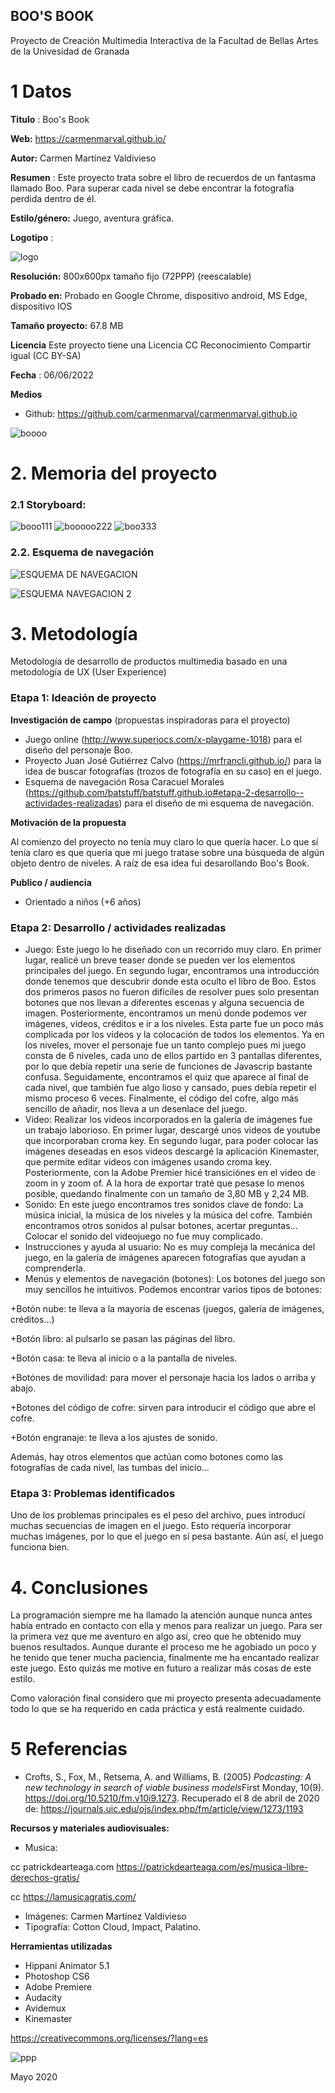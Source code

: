 ## BOO'S BOOK

Proyecto de Creación Multimedia Interactiva de la  Facultad de Bellas Artes de la Univesidad de Granada



# 1 Datos 



**Titulo** : Boo's Book

**Web:**   https://carmenmarval.github.io/

**Autor:**  Carmen Martínez Valdivieso

**Resumen** : Este proyecto trata sobre el libro de recuerdos de un fantasma llamado Boo. Para superar cada nivel se debe encontrar la fotografía perdida dentro de él.

**Estilo/género:**  Juego, aventura gráfica.

**Logotipo** : 




![logo](https://user-images.githubusercontent.com/106731452/171988809-e29561ee-3058-4949-8a3b-ac8783d863bf.png)




**Resolución:** 800x600px tamaño fijo (72PPP) (reescalable)

**Probado en:**   Probado en Google Chrome, dispositivo android, MS Edge, dispositivo IOS

**Tamaño proyecto:** 67.8 MB 

**Licencia** Este proyecto tiene una Licencia CC Reconocimiento Compartir igual (CC BY-SA)

**Fecha** : 06/06/2022

**Medios** 
- Github: https://github.com/carmenmarval/carmenmarval.github.io


![boooo](https://user-images.githubusercontent.com/106731452/171994201-eaf746f5-3601-4a1b-9f77-1fc6a399e3e7.png)



# 2. Memoria del proyecto 

### 2.1 Storyboard: 
![booo111](https://user-images.githubusercontent.com/106731452/171992085-4c2908f0-d6d0-41e6-a774-891964cc2f0b.png)
![booooo222](https://user-images.githubusercontent.com/106731452/171992153-81e0f462-d009-4d8f-965c-773974af566d.png)
![boo333](https://user-images.githubusercontent.com/106731452/171992295-b7764252-718b-47b9-bdee-990f81205dab.png)




### 2.2. Esquema de navegación 






![ESQUEMA DE NAVEGACION](https://user-images.githubusercontent.com/106731452/171997010-000a7bd5-7222-4e1f-ac7c-4ba89fe3adbc.jpg)





![ESQUEMA NAVEGACION 2](https://user-images.githubusercontent.com/106731452/171997732-0e2a17ce-53ef-40a1-9161-e43d6a73e7e0.jpg)




# 3. Metodología

Metodología de desarrollo de productos multimedia basado en una metodología de UX (User Experience)



### Etapa 1: Ideación de proyecto

**Investigación de campo** (propuestas inspiradoras para el proyecto)

- Juego online (http://www.superjocs.com/x-playgame-1018) para el diseño del personaje Boo.
- Proyecto Juan José Gutiérrez Calvo (https://mrfrancli.github.io/) para la idea de buscar fotografías (trozos de fotografía en su caso) en el juego.
- Esquema de navegación Rosa Caracuel Morales (https://github.com/batstuff/batstuff.github.io#etapa-2-desarrollo--actividades-realizadas) para el diseño de mi esquema de navegación.



**Motivación de la propuesta** 

Al comienzo del proyecto no tenía muy claro lo que quería hacer. Lo que sí tenía claro es que quería que mi juego tratase sobre una búsqueda de algún objeto dentro de niveles. A raíz de esa idea fui desarollando Boo's Book.



**Publico / audiencia**

- Orientado a niños (+6 años)





### Etapa 2: Desarrollo / actividades realizadas



- Juego: Este juego lo he diseñado con un recorrido muy claro. En primer lugar, realicé un breve teaser donde se pueden ver los elementos principales del juego. En segundo lugar, encontramos una introducción donde tenemos que descubrir donde esta oculto el libro de Boo. Estos dos primeros pasos no fueron difíciles de resolver pues solo presentan botones que nos llevan a diferentes escenas y alguna secuencia de imagen. Posteriormente, encontramos un menú donde podemos ver imágenes, videos, créditos e ir a los niveles. Esta parte fue un poco más complicada por los vídeos y la colocación de todos los elementos. Ya en los niveles, mover el personaje fue un tanto complejo pues mi juego consta de 6 niveles, cada uno de ellos partido en 3 pantallas diferentes, por lo que debía repetir una serie de funciones de Javascrip bastante confusa. Seguidamente, encontramos el quiz que aparece al final de cada nivel, que también fue algo lioso y cansado, pues debía repetir el mismo proceso 6 veces. Finalmente, el código del cofre, algo más sencillo de añadir, nos lleva a un desenlace del juego.
- Video: Realizar los videos incorporados en la galería de imágenes fue un trabajo laborioso. En primer lugar, descargé unos videos de youtube que incorporaban croma key. En segundo lugar, para poder colocar las imágenes deseadas en esos videos descargé la aplicación Kinemaster, que permite editar videos con imágenes usando croma key. Posteriormente, con la Adobe Premier hicé transiciónes en el video de zoom in y zoom of.  A la hora de exportar traté que pesase lo menos posible, quedando finalmente con un tamaño de 3,80 MB y 2,24 MB.
- Sonido: En este juego encontramos tres sonidos clave de fondo: La música inicial, la música de los niveles y la música del cofre. También encontramos otros sonidos al pulsar botones, acertar preguntas... Colocar el sonido del videojuego no fue muy complicado.
- Instrucciones y ayuda al usuario: No es muy compleja la mecánica del juego, en la galería de imágenes aparecen fotografías que ayudan a comprenderla.
- Menús y elementos de navegación (botones): Los botones del juego son muy sencillos he intuitivos. Podemos encontrar varios tipos de botones: 

+Botón nube: te lleva a la mayoría de escenas (juegos, galería de imágenes, créditos...)

+Botón libro: al pulsarlo se pasan las páginas del libro.

+Botón casa: te lleva al inicio o a la pantalla de niveles.

+Botónes de movilidad: para mover el personaje hacia los lados o arriba y abajo.

+Botones del código de cofre: sirven para introducir el código que abre el cofre.

+Botón engranaje: te lleva a los ajustes de sonido.

Además, hay otros elementos que actúan como botones como las fotografías de cada nivel, las tumbas del inicio...  


### Etapa 3: Problemas identificados
Uno de los problemas principales es el peso del archivo, pues introducí muchas secuencias de imagen en el juego. Esto requería incorporar muchas imágenes, por lo que el juego en sí pesa bastante. Aún así, el juego funciona bien.


# 4. Conclusiones 


La programación siempre me ha llamado la atención aunque nunca antes había entrado en contacto con ella y menos para realizar un juego. Para ser la primera vez que me aventuro en algo así, creo que he obtenido muy buenos resultados. Aunque durante el proceso me he agobiado un poco y he tenido que tener mucha paciencia, finalmente me ha encantado realizar este juego. Esto quizás me motive en futuro a realizar más cosas de este estilo.

Como valoración final considero que mi proyecto presenta adecuadamente todo lo que se ha requerido en cada práctica y está realmente cuidado. 


# 5 Referencias 



- Crofts, S., Fox, M., Retsema, A. and Williams, B. (2005) *Podcasting: A new technology in search of viable business models*First Monday, 10(9). https://doi.org/10.5210/fm.v10i9.1273. Recuperado el 8 de abril de 2020 de: https://journals.uic.edu/ojs/index.php/fm/article/view/1273/1193

**Recursos y materiales audiovisuales:**

* Musica:

cc patrickdearteaga.com https://patrickdearteaga.com/es/musica-libre-derechos-gratis/

cc https://lamusicagratis.com/

* Imágenes:  Carmen Martínez Valdivieso
* Tipografía: Cotton Cloud, Impact, Palatino.

**Herramientas utilizadas**

- Hippani Animator 5.1
- Photoshop CS6
- Adobe Premiere
- Audacity
- Avidemux
- Kinemaster


https://creativecommons.org/licenses/?lang=es




![ppp](https://user-images.githubusercontent.com/106731452/171994153-c30c535a-2689-4034-9cd3-bb0454b291ca.png)


Mayo 2020
